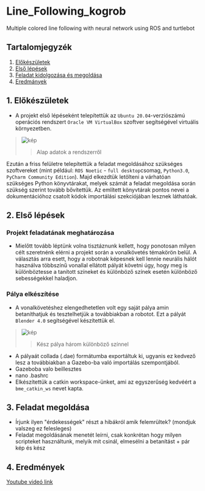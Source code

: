 # Line_Following_kogrob
Multiple colored line following with neural network using ROS and turtlebot
## Tartalomjegyzék
1. [Előkészületek](##1.-előkészületek)  
2. [Első lépések](##Első-lépések)  
3. [Feladat kidolgozása és megoldása](##3.-Feladat-kidolgozása-és-megoldása)
4. [Eredmányek](##4.-Eredmények)  
## 1. Előkészületek
- A projekt első lépéseként telepítettük az `Ubuntu 20.04`-verziószámú operációs rendszert `Oracle VM VirtualBox` szoftver segítségével virtuális környezetben.
> ![kép](https://github.com/4isSorin/Line_Following_kogrob/assets/167373493/5ffaaaae-4031-40e2-b34c-9afc5df87947)
> > Alap adatok a rendszerről

Ezután a friss felületre telepítettük a feladat megoldásához szükséges szoftvereket (mint például: `ROS Noetic` - `full desktop`csomag, `Python3.0`, `PyCharm Community Edition`). Majd elkezdtük letölteni a várhatóan szükséges Python könyvtárakat, melyek számát a feladat megoldása során szükség szerint tovább bővítettük. Az említett könyvtárak pontos nevei a dokumentációhoz csatolt kódok importálási szekciójában lesznek láthatóak.
## 2. Első lépések
### Projekt feladatának meghatározása
- Mielőtt tovább léptünk volna tisztáznunk kellett, hogy ponotosan milyen célt szeretnénk elérni a projekt során a vonalkövetés témakörön belül. A választás arra esett, hogy a robotnak képesnek kell lennie neurális hálót használva többszínű vonallal ellátott pályát követni úgy, hogy meg is különböztesse a tanított színeket és különböző színek esetén különböző sebességekkel haladjon.  
### Pálya elkészítése
- A vonalkövetéshez elengedhetetlen volt egy saját pálya amin betaníthatjuk és tesztelhetjük a továbbiakban a robotot. Ezt a pályát `Blender 4.0` segítségével készítettük el.
> ![kép](https://github.com/4isSorin/Line_Following_kogrob/assets/167373493/bc0be3e7-94a3-49f5-baa3-ff3c2224ecf9)
> > Kész pálya három különböző színnel
- A pályaát collada (.dae) formátumba exportáltuk ki, ugyanis ez kedvező lesz a továbbiakban a Gazebo-ba való importálás szempontjából.
- Gazeboba valo beillesztes
- nano .bashrc
- Elkészítettük a catkin workspace-ünket, ami az egyszerűség kedvéért a `bme_catkin_ws` nevet kapta.
## 3. Feladat megoldása
- Írjunk ilyen "érdekességek" részt a hibákról amik felemrültek? (mondjuk valszeg ez felesleges)
- Feladat megoldásának menetét leírni, csak konkrétan hogy milyen scripteket használtunk, melyik mit csinál, elmesélni a betanítást + pár kép és kész
## 4. Eredmények
[Youtube videó link](https://www.youtube.com/watch?v=jogtECytDSQ&t=0s)
